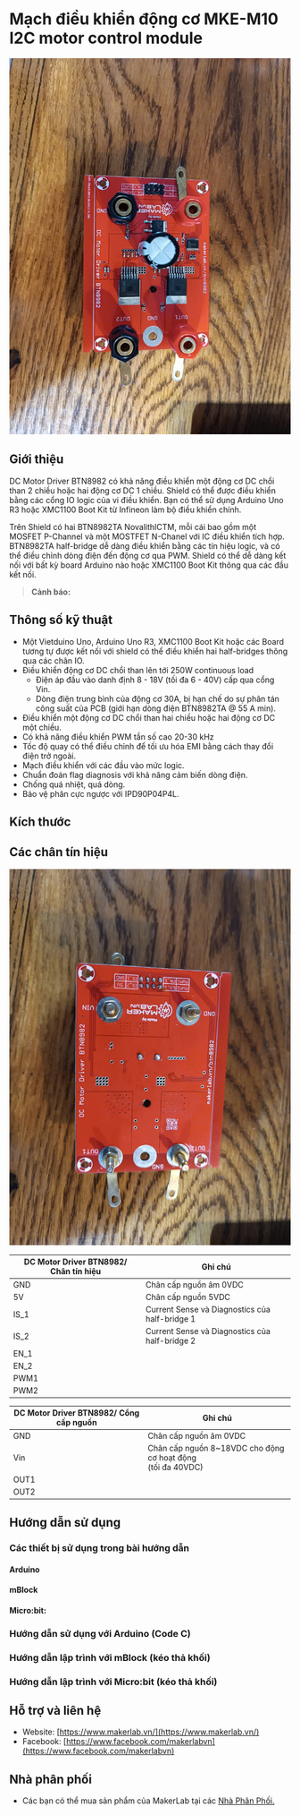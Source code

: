 # Mạch điều khiển động cơ MKE-M10 I2C motor control module

![](/image/BTN8982_front.jpg)

## Giới thiệu

DC Motor Driver BTN8982 có khả năng điều khiển một động cơ DC chổi than 2 chiều hoặc hai động cơ DC 1 chiều. Shield có thể được điều khiển bằng các cổng IO logic của vi điều khiển. Bạn có thể sử dụng Arduino Uno R3 hoặc XMC1100 Boot Kit từ Infineon làm bộ điều khiển chính.

Trên Shield có hai BTN8982TA NovalithICTM, mỗi cái bao gồm một MOSFET P-Channel và một MOSTFET N-Chanel với IC điều khiển tích hợp. BTN8982TA half-bridge dễ dàng điều khiển bằng các tín hiệu logic, và có thể điều chỉnh dòng điện đến động cơ qua PWM. Shield có thể dễ dàng kết nối với bất kỳ board Arduino nào hoặc XMC1100 Boot Kit thông qua các đầu kết nối.

> **Cảnh báo:**  
<!-- Nếu sử dụng động cơ RC Servo 5VDC công suất lớn có thể gây sụt áp, quá tải, chạy không ổn định, Quý Khách cần mua thêm Mạch cấp nguồn bổ sung MKE-M12 5VDC 5A power supply module với khả năng cấp nguồn 5VDC với dòng điện cung cấp tối đa lên đến 5A cho cổng POWER+. -->

## Thông số kỹ thuật

- Một Vietduino Uno, Arduino Uno R3, XMC1100 Boot Kit hoặc các Board tương tự được kết nối với shield có thể điều khiển hai half-bridges thông qua các chân IO.
- Điều khiển động cơ DC chổi than lên tới 250W continuous load
  + Điện áp đầu vào danh định 8 - 18V (tối đa 6 - 40V) cấp qua cổng Vin.
  + Dòng điện trung bình của động cơ 30A, bị hạn chế do sự phân tán công suất của PCB (giới hạn dòng điện BTN8982TA @ 55 A min).
- Điều khiển một động cơ DC chổi than hai chiều hoặc hai động cơ DC một chiều.
- Có khả năng điều khiển PWM tần số cao 20-30 kHz
- Tốc độ quay có thể điều chỉnh để tối ưu hóa EMI bằng cách thay đổi điện trở ngoài.
- Mạch điều khiển với các đầu vào mức logic.
- Chuẩn đoán flag diagnosis với khả năng cảm biến dòng điện.
- Chống quá nhiệt, quá dòng.
- Bảo vệ phân cực ngược với IPD90P04P4L.

## Kích thước

<!-- ![](/image/MKE_M10_2.jpg) -->

## Các chân tín hiệu

![](/image/BTN8982_backside.jpg)
<table><thead>
  <tr>
    <th>DC Motor Driver BTN8982/ Chân tín hiệu</th>
    <th>Ghi chú</th>
  </tr></thead>
<tbody>
  <tr>
    <td>GND</td>
    <td>Chân cấp nguồn âm 0VDC</td>
  </tr>
  <tr>
    <td>5V</td>
    <td>Chân cấp nguồn 5VDC</td>
  </tr>
  <tr>
    <td>IS_1</td>
    <td>Current Sense và Diagnostics của half-bridge 1</td>
  </tr>
  <tr>
    <td>IS_2</td>
    <td>Current Sense và Diagnostics của half-bridge 2</td>
  </tr>
  <tr>
    <td>EN_1</td>
    <td></td>
  </tr>
  <tr>
    <td>EN_2</td>
    <td></td>
  </tr>
  <tr>
    <td>PWM1</td>
    <td></td>
  </tr>
  <tr>
    <td>PWM2</td>
    <td></td>
  </tr>
</tbody>
</table>

<table><thead>
  <tr>
    <th>DC Motor Driver BTN8982/ Cổng cấp nguồn</th>
    <th>Ghi chú</th>
  </tr></thead>
<tbody>
  <tr>
    <td>GND</td>
    <td>Chân cấp nguồn âm 0VDC</td>
  </tr>
  <tr>
    <td>Vin</td>
    <td>Chân cấp nguồn 8~18VDC cho động cơ hoạt động<br>(tối đa 40VDC)</td>
  </tr>
  <tr>
    <td>OUT1</td>
    <td></td>
  </tr>
  <tr>
    <td>OUT2</td>
    <td></td>
  </tr>
</tbody>
</table>

## Hướng dẫn sử dụng

### Các thiết bị sử dụng trong bài hướng dẫn

#### Arduino

<!-- - [Mạch Vietduino Uno (Arduino Uno Compatible)](https://www.makerlab.vn/vuno)
- [Mạch MakerEdu Shield for Vietduino](https://www.makerlab.vn/vietduinosd)
- [Mạch màn hình MKE-M07 LCD1602 I2C Display Module](https://www.makerlab.vn/mkem07)
- [Động cơ RC Servo 9G](https://hshop.vn/dong-co-rc-servo-9g) -->

#### mBlock

<!-- - [Mạch MakerEdu Creator (Arduino Uno Compatible)](https://www.makerlab.vn/creator)
- [Mạch màn hình MKE-M07 LCD1602 I2C Display Module](https://www.makerlab.vn/mkem07)
- [Động cơ RC Servo 9G](https://hshop.vn/dong-co-rc-servo-9g) -->

#### Micro:bit:

<!-- - [Mạch Micro:bit V2](https://hshop.vn/products/kit-hoc-lap-trinh-stem-cho-tre-em-micro-bit-v2) hoặc các phiên bản tương thích.
- [Mạch MakerEdu Shield for Micro:bit](https://www.makerlab.vn/microbitsd)
- [Mạch màn hình MKE-M07 LCD1602 I2C Display Module](https://www.makerlab.vn/mkem07)
- [Động cơ RC Servo 9G](https://hshop.vn/dong-co-rc-servo-9g) -->

### Hướng dẫn sử dụng với Arduino (Code C)

<!-- [Hướng dẫn cài đặt phần mềm, nạp chương trình, cài đặt bộ thư viện Arduino cơ bản.](https://github.com/makerlabvn/Arduino-Vietduino)

- Tải và cài đặt [phần mềm Arduino tại đây.](https://www.arduino.cc/en/software)
- Trong Tools / Library Manager, tìm và cài đặt bộ thư viện tổng hợp "MAKERLABVN" by MakerLab.vn
- Mở chương trình mẫu "MKE_M10_I2C_Motor_LCD_Serial.ino" tại File / Examples / MAKERLABVN / Module / MKE_M10_I2C_Motor_LCD_Serial hoặc [tải chương trình mẫu tại đây](/arduino)
- Chọn board là Arduino Uno (mạch Vietduino Uno tương thích với Arduino Uno), chọn đúng cổng COM Port của mạch và tiến hành nạp chương trình.
- Kết nối mạch Vietduino Uno với MakerEdu Shield, kết nối module MKE-M10 vào cổng [I2C] và màn hình LCD vào cổng [I2C] trên MakerEdu Shield, kết nối động cơ RC Servo vào module MKE-M10, cấp nguồn qua cổng USB của Vietduino Uno để thấy chương trình hoạt động. -->

### Hướng dẫn lập trình với mBlock (kéo thả khối)

<!-- [Hướng dẫn cài đặt phần mềm, nạp chương trình, cài đặt Extension mBlock cơ bản.](https://github.com/makerlabvn/mBlock-MakerEdu-Creator)

- Tải và cài đặt phần mềm mBlock 5 ([Windows](https://www.mediafire.com/file/ma55iajd7glwmbo/%255BMakerLab.vn%255D_mBlock_V5.4.3_for_Windows.zip/file) / [Mac Intel](https://www.mediafire.com/file/pjfngy6d7ktb55f/%255BMakerLab.vn%255D_mBlock_V5.4.3_for_Mac_Intel.zip/file) / [Mac M1M2](https://www.mediafire.com/file/mfdkgpgnpa7uv2s/%255BMakerLab.vn%255D_mBlock_V5.4.3_for_Mac_M1M2.zip/file))
- Thêm Device "MakerEdu Creator" by MakerEduVN
- Thêm Extension "Upload Mode Broadcast" by mBlock Official
- Thêm Extension "MakerEdu Hardware" by MakerEduVN
- Mở [chương trình mẫu tại đây](/mBlock5), kết nối MakerEdu Creator với máy tính và nạp chương trình.
- kết nối module MKE-M10 vào cổng [I2C] và màn hình LCD vào cổng [I2C] trên MakerEdu Creator, kết nối động cơ RC Servo vào module MKE-M10, cấp nguồn qua cổng USB của MakerEdu Creator để thấy chương trình hoạt động. -->

### Hướng dẫn lập trình với Micro:bit (kéo thả khối)

<!-- [Hướng dẫn nạp chương trình, cài đặt Extension Micro:bit cơ bản.](https://github.com/makerlabvn/MakeCode-microbit)

- Khởi động phần mềm MakeCode tại: [https://makecode.microbit.org/](https://makecode.microbit.org/)
- Chọn My Projects / Import / Import URL theo đường link của chương trình mẫu: [https://github.com/devmakerlabvn/makecode-mke-s01-ultrasonic-distance-sensor](https://github.com/devmakerlabvn/makecode-mke-s01-ultrasonic-distance-sensor)
- Kết nối Micro:bit với máy tính và nạp chương trình.
- Kết nối mạch Micro:bit với MakerEdu Shield, và màn hình LCD vào cổng [I2C] trên MakerEdu Shield, **cấp nguồn qua cổng USB của MakerEdu Shield** để thấy chương trình hoạt động. -->

## Hỗ trợ và liên hệ

- Website: [https://www.makerlab.vn/](https://www.makerlab.vn/)
- Facebook: [https://www.facebook.com/makerlabvn](https://www.facebook.com/makerlabvn)

## Nhà phân phối

- Các bạn có thể mua sản phẩm của MakerLab tại các [Nhà Phân Phối.](https://www.makerlab.vn/distributor/)
